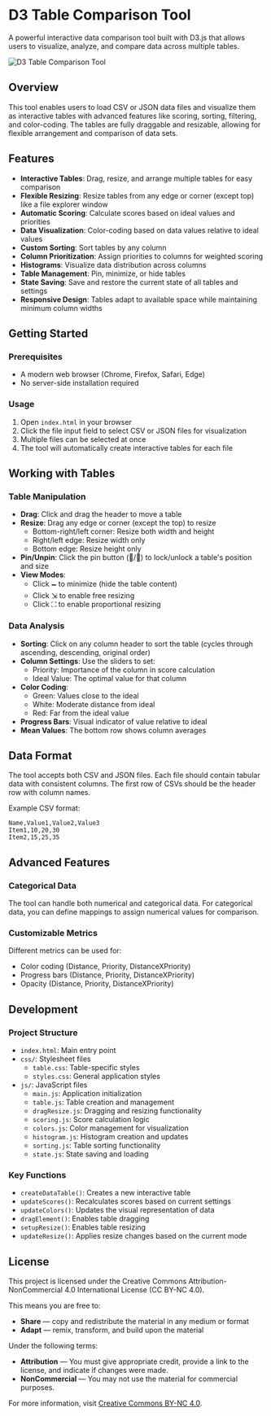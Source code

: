 # D3 Table Comparison Tool

A powerful interactive data comparison tool built with D3.js that allows users to visualize, analyze, and compare data across multiple tables.

![D3 Table Comparison Tool](images/coverpicture.png)

## Overview

This tool enables users to load CSV or JSON data files and visualize them as interactive tables with advanced features like scoring, sorting, filtering, and color-coding. The tables are fully draggable and resizable, allowing for flexible arrangement and comparison of data sets.

## Features

- **Interactive Tables**: Drag, resize, and arrange multiple tables for easy comparison
- **Flexible Resizing**: Resize tables from any edge or corner (except top) like a file explorer window
- **Automatic Scoring**: Calculate scores based on ideal values and priorities
- **Data Visualization**: Color-coding based on data values relative to ideal values
- **Custom Sorting**: Sort tables by any column
- **Column Prioritization**: Assign priorities to columns for weighted scoring
- **Histograms**: Visualize data distribution across columns
- **Table Management**: Pin, minimize, or hide tables
- **State Saving**: Save and restore the current state of all tables and settings
- **Responsive Design**: Tables adapt to available space while maintaining minimum column widths

## Getting Started

### Prerequisites

- A modern web browser (Chrome, Firefox, Safari, Edge)
- No server-side installation required

### Usage

1. Open `index.html` in your browser
2. Click the file input field to select CSV or JSON files for visualization
3. Multiple files can be selected at once
4. The tool will automatically create interactive tables for each file

## Working with Tables

### Table Manipulation

- **Drag**: Click and drag the header to move a table
- **Resize**: Drag any edge or corner (except the top) to resize
  - Bottom-right/left corner: Resize both width and height
  - Right/left edge: Resize width only
  - Bottom edge: Resize height only
- **Pin/Unpin**: Click the pin button (📌/📍) to lock/unlock a table's position and size
- **View Modes**:
  - Click 🗕 to minimize (hide the table content)
  - Click ⇲ to enable free resizing
  - Click ⛶ to enable proportional resizing

### Data Analysis

- **Sorting**: Click on any column header to sort the table (cycles through ascending, descending, original order)
- **Column Settings**: Use the sliders to set:
  - Priority: Importance of the column in score calculation
  - Ideal Value: The optimal value for that column
- **Color Coding**:
  - Green: Values close to the ideal
  - White: Moderate distance from ideal
  - Red: Far from the ideal value
- **Progress Bars**: Visual indicator of value relative to ideal
- **Mean Values**: The bottom row shows column averages

## Data Format

The tool accepts both CSV and JSON files. Each file should contain tabular data with consistent columns. The first row of CSVs should be the header row with column names.

Example CSV format:
```
Name,Value1,Value2,Value3
Item1,10,20,30
Item2,15,25,35
```

## Advanced Features

### Categorical Data

The tool can handle both numerical and categorical data. For categorical data, you can define mappings to assign numerical values for comparison.

### Customizable Metrics

Different metrics can be used for:
- Color coding (Distance, Priority, DistanceXPriority)
- Progress bars (Distance, Priority, DistanceXPriority)
- Opacity (Distance, Priority, DistanceXPriority)

## Development

### Project Structure

- `index.html`: Main entry point
- `css/`: Stylesheet files
  - `table.css`: Table-specific styles
  - `styles.css`: General application styles
- `js/`: JavaScript files
  - `main.js`: Application initialization
  - `table.js`: Table creation and management
  - `dragResize.js`: Dragging and resizing functionality
  - `scoring.js`: Score calculation logic
  - `colors.js`: Color management for visualization
  - `histogram.js`: Histogram creation and updates
  - `sorting.js`: Table sorting functionality
  - `state.js`: State saving and loading

### Key Functions

- `createDataTable()`: Creates a new interactive table
- `updateScores()`: Recalculates scores based on current settings
- `updateColors()`: Updates the visual representation of data
- `dragElement()`: Enables table dragging
- `setupResize()`: Enables table resizing
- `updateResize()`: Applies resize changes based on the current mode

## License

This project is licensed under the Creative Commons Attribution-NonCommercial 4.0 International License (CC BY-NC 4.0).

This means you are free to:
- **Share** — copy and redistribute the material in any medium or format
- **Adapt** — remix, transform, and build upon the material

Under the following terms:
- **Attribution** — You must give appropriate credit, provide a link to the license, and indicate if changes were made.
- **NonCommercial** — You may not use the material for commercial purposes.

For more information, visit [Creative Commons BY-NC 4.0](https://creativecommons.org/licenses/by-nc/4.0/). 
